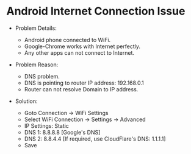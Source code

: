 # Android Internet Connection Issue

* Problem Details:
  * Android phone connected to WiFi.
  * Google-Chrome works with Internet perfectly.
  * Any other apps can not connect to Internet.

* Problem Reason:
  * DNS problem.
  * DNS is pointing to router IP address: 192.168.0.1
  * Router can not resolve Domain to IP address.

* Solution:
  * Goto Connection -> WiFi Settings
  * Select WiFi Connection -> Settings -> Advanced
  * IP Settings: Static
  * DNS 1: 8.8.8.8 [Google's DNS]
  * DNS 2: 8.8.4.4 [If required, use CloudFlare's DNS: 1.1.1.1]
  * Save
